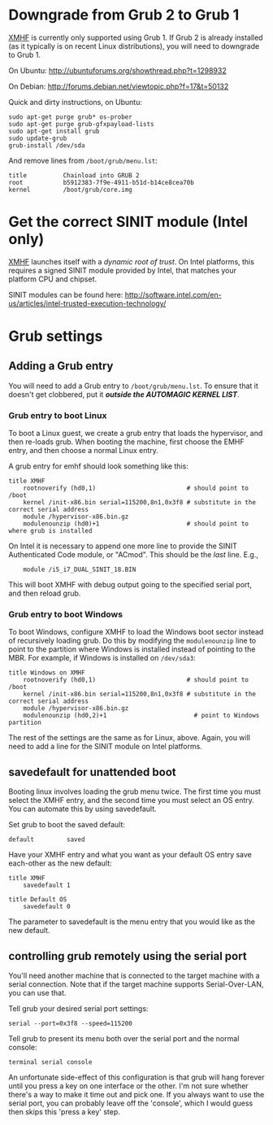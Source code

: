Downgrade from Grub 2 to Grub 1
===============================

[XMHF](..) is currently only supported using Grub 1. If Grub 2 is already
installed (as it typically is on recent Linux distributions), you will
need to downgrade to Grub 1.

On Ubuntu: <http://ubuntuforums.org/showthread.php?t=1298932>

On Debian: <http://forums.debian.net/viewtopic.php?f=17&t=50132>

Quick and dirty instructions, on Ubuntu:

    sudo apt-get purge grub* os-prober
    sudo apt-get purge grub-gfxpayload-lists
    sudo apt-get install grub
    sudo update-grub
    grub-install /dev/sda
 
And remove lines from `/boot/grub/menu.lst`:

    title          Chainload into GRUB 2
    root           b5912383-7f9e-4911-b51d-b14ce8cea70b
    kernel         /boot/grub/core.img

Get the correct SINIT module (Intel only)
=========================================

[XMHF](..) launches itself with a *dynamic root of trust*. On Intel
platforms, this requires a signed SINIT module provided by Intel, that
matches your platform CPU and chipset.

SINIT modules can be found here:
<http://software.intel.com/en-us/articles/intel-trusted-execution-technology/>

Grub settings
=============

Adding a Grub entry
-------------------

You will need to add a Grub entry to `/boot/grub/menu.lst`. To ensure
that it doesn't get clobbered, put it ***outside the AUTOMAGIC KERNEL
LIST***.

### Grub entry to boot Linux

To boot a Linux guest, we create a grub entry that loads the
hypervisor, and then re-loads grub. When booting the machine, first
choose the EMHF entry, and then choose a normal Linux entry.

A grub entry for emhf should look something like this:

    title XMHF
        rootnoverify (hd0,1)                         # should point to /boot
        kernel /init-x86.bin serial=115200,8n1,0x3f8 # substitute in the correct serial address
        module /hypervisor-x86.bin.gz
        modulenounzip (hd0)+1                        # should point to where grub is installed

On Intel it is necessary to append one more line to provide the SINIT
Authenticated Code module, or "ACmod". This should be the *last*
line. E.g.,

        module /i5_i7_DUAL_SINIT_18.BIN

This will boot XMHF with debug output going to the specified serial
port, and then reload grub.

### Grub entry to boot Windows

To boot Windows, configure XMHF to load the Windows boot sector
instead of recursively loading grub. Do this by modifying the
`modulenounzip` line to point to the partition where Windows is
installed instead of pointing to the MBR. For example, if Windows is
installed on `/dev/sda3`:

    title Windows on XMHF
        rootnoverify (hd0,1)                         # should point to /boot
        kernel /init-x86.bin serial=115200,8n1,0x3f8 # substitute in the correct serial address
        module /hypervisor-x86.bin.gz
        modulenounzip (hd0,2)+1                        # point to Windows partition

The rest of the settings are the same as for Linux, above. Again, you
will need to add a line for the SINIT module on Intel platforms.

savedefault for unattended boot
-------------------------------

Booting linux involves loading the grub menu twice. The first time you
must select the XMHF entry, and the second time you must select an OS
entry. You can automate this by using savedefault.

Set grub to boot the saved default:

    default         saved

Have your XMHF entry and what you want as your default OS entry save
each-other as the new default:

    title XMHF
        savedefault 1

    title Default OS
        savedefault 0

The parameter to savedefault is the menu entry that you would like as
the new default.

controlling grub remotely using the serial port
-----------------------------------------------

You'll need another machine that is connected to the target machine
with a serial connection. Note that if the target machine supports
Serial-Over-LAN, you can use that.

Tell grub your desired serial port settings:

    serial --port=0x3f8 --speed=115200

Tell grub to present its menu both over the serial port and the normal
console:

    terminal serial console

An unfortunate side-effect of this configuration is that grub will
hang forever until you press a key on one interface or the other. I'm
not sure whether there's a way to make it time out and pick one. If
you always want to use the serial port, you can probably leave off the
'console', which I would guess then skips this 'press a key' step.
